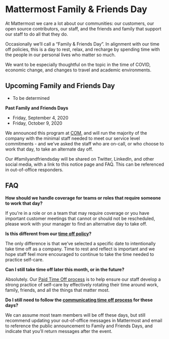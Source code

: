 # Mattermost Family & Friends Day

At Mattermost we care a lot about our communities: our customers, our open source contributors, our staff, and the friends and family that support our staff to do all that they do.

Occasionally we’ll call a “Family & Friends Day”. In alignment with our time off policies, this is a day to rest, relax, and recharge by spending time with the people in our personal lives who matter so much.

We want to be especially thoughtful on the topic in the time of COVID, economic change, and changes to travel and academic environments.

## Upcoming Family and Friends Day

* To be determined 

**Past Family and Friends Days** 

* Friday, September 4, 2020
* Friday, October 9, 2020

We announced this program at [COM](https://handbook.mattermost.com/operations/operations/company-cadence#customer-obsession-meeting-aka-com), and will run the majority of the company with the minimal staff needed to meet our service level commitments - and we’ve asked the staff who are on-call, or who choose to work that day, to take an alternate day off.

Our #familyandfriendsday will be shared on Twitter, LinkedIn, and other social media, with a link to this notice page and FAQ. This can be referenced in out-of-office responders.

## FAQ

**How should we handle coverage for teams or roles that require someone to work that day?** 

If you're in a role or on a team that may require coverage or you have important customer meetings that cannot or should not be rescheduled, please work with your manager to find an alternative day to take off.

**Is this different from our [time off policy](https://handbook.mattermost.com/operations/workplace/people/working-at-mattermost/paid-time-off)?**

The only difference is that we’ve selected a specific date to intentionally take time off as a company. Time to rest and reflect is important and we hope staff feel more encouraged to continue to take the time needed to practice self-care.

**Can I still take time off later this month, or in the future?**

Absolutely. Our [Paid Time Off process](https://handbook.mattermost.com/operations/workplace/people/working-at-mattermost/paid-time-off) is to help ensure our staff develop a strong practice of self-care by effectively rotating their time around work, family, friends, and all the things that matter most.

**Do I still need to follow the [communicating time off process](https://handbook.mattermost.com/operations/workplace/people/working-at-mattermost/paid-time-off#communicating-time-off) for these days?**

We can assume most team members will be off these days, but still recommend updating your out-of-office messages in Mattermost and email to reference the public announcement to Family and Friends Days, and indicate that you’ll return messages after the event.
